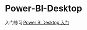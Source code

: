 # Power-BI-Desktop
入门练习
[Power BI Desktop 入门](https://docs.microsoft.com/zh-cn/power-bi/desktop-getting-started)

